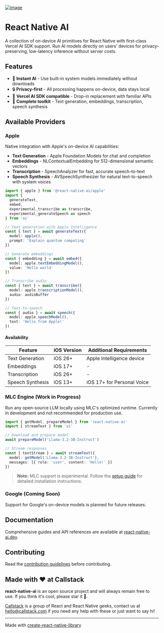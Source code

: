 [![image](https://github.com/user-attachments/assets/027ccbc1-c6c4-46a0-aa62-7b89d4e62f24)](https://www.callstack.com/open-source?utm_campaign=generic&utm_source=github&utm_medium=referral&utm_content=react-native-ai)

# React Native AI

A collection of on-device AI primitives for React Native with first-class Vercel AI SDK support. Run AI models directly on users' devices for privacy-preserving, low-latency inference without server costs.

## Features

- 🚀 **Instant AI** - Use built-in system models immediately without downloads
- 🔒 **Privacy-first** - All processing happens on-device, data stays local
- 🎯 **Vercel AI SDK compatible** - Drop-in replacement with familiar APIs
- 🎨 **Complete toolkit** - Text generation, embeddings, transcription, speech synthesis

## Available Providers

### Apple

Native integration with Apple's on-device AI capabilities:

- **Text Generation** - Apple Foundation Models for chat and completion
- **Embeddings** - NLContextualEmbedding for 512-dimensional semantic vectors
- **Transcription** - SpeechAnalyzer for fast, accurate speech-to-text
- **Speech Synthesis** - AVSpeechSynthesizer for natural text-to-speech with system voices

```typescript
import { apple } from '@react-native-ai/apple'
import { 
  generateText,
  embed, 
  experimental_transcribe as transcribe, 
  experimental_generateSpeech as speech 
} from 'ai'

// Text generation with Apple Intelligence
const { text } = await generateText({
  model: apple(),
  prompt: 'Explain quantum computing'
})

// Generate embeddings
const { embedding } = await embed({
  model: apple.textEmbeddingModel(),
  value: 'Hello world'
})

// Transcribe audio
const { text } = await transcribe({
  model: apple.transcriptionModel(),
  audio: audioBuffer
})

// Text-to-speech
const { audio } = await speech({
  model: apple.speechModel(),
  text: 'Hello from Apple!'
})
```

#### Availability

| Feature | iOS Version | Additional Requirements |
|---------|-------------|------------------------|
| Text Generation | iOS 26+ | Apple Intelligence device |
| Embeddings | iOS 17+ | - |
| Transcription | iOS 26+ | - |
| Speech Synthesis | iOS 13+ | iOS 17+ for Personal Voice |

### MLC Engine (Work in Progress)

Run any open-source LLM locally using MLC's optimized runtime. Currently in development and not recommended for production use.

```typescript
import { getModel, prepareModel } from 'react-native-ai'
import { streamText } from 'ai'

// Download and prepare model
await prepareModel('Llama-3.2-3B-Instruct')

// Stream responses
const { textStream } = await streamText({
  model: getModel('Llama-3.2-3B-Instruct'),
  messages: [{ role: 'user', content: 'Hello!' }]
})
```

> **Note:** MLC support is experimental. Follow the [setup guide](https://react-native-ai.dev/docs/mlc/overview) for detailed installation instructions.

### Google (Coming Soon)

Support for Google's on-device models is planned for future releases.

## Documentation

Comprehensive guides and API references are available at [react-native-ai.dev](https://react-native-ai.dev).

## Contributing

Read the [contribution guidelines](/CONTRIBUTING.md) before contributing.

## Made with ❤️ at Callstack

**react-native-ai** is an open source project and will always remain free to use. If you think it's cool, please star it 🌟. 

[Callstack][callstack-readme-with-love] is a group of React and React Native geeks, contact us at [hello@callstack.com](mailto:hello@callstack.com) if you need any help with these or just want to say hi!

---

Made with [create-react-native-library](https://github.com/callstack/react-native-builder-bob)

[callstack-readme-with-love]: https://callstack.com/?utm_source=github.com&utm_medium=referral&utm_campaign=react-native-ai&utm_term=readme-with-love

